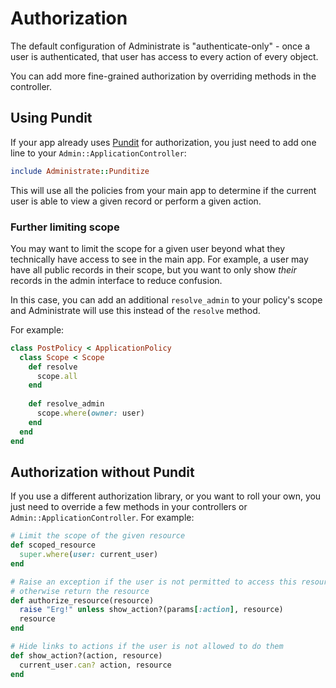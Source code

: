 # Authorization

The default configuration of Administrate is "authenticate-only" - once a
user is authenticated, that user has access to every action of every object.

You can add more fine-grained authorization by overriding methods in the
controller.

## Using Pundit

If your app already uses [Pundit](https://github.com/elabs/pundit) for
authorization, you just need to add one line to your
`Admin::ApplicationController`:

```ruby
include Administrate::Punditize
```

This will use all the policies from your main app to determine if the
current user is able to view a given record or perform a given action.

### Further limiting scope

You may want to limit the scope for a given user beyond what they
technically have access to see in the main app. For example, a user may
have all public records in their scope, but you want to only show *their*
records in the admin interface to reduce confusion.

In this case, you can add an additional `resolve_admin` to your policy's
scope and Administrate will use this instead of the `resolve` method.

For example:

```ruby
class PostPolicy < ApplicationPolicy
  class Scope < Scope
    def resolve
      scope.all
    end
    
    def resolve_admin
      scope.where(owner: user)
    end
  end
end
```

## Authorization without Pundit

If you use a different authorization library, or you want to roll your own,
you just need to override a few methods in your controllers or
`Admin::ApplicationController`. For example:

```ruby
# Limit the scope of the given resource
def scoped_resource
  super.where(user: current_user)
end

# Raise an exception if the user is not permitted to access this resource,
# otherwise return the resource
def authorize_resource(resource)
  raise "Erg!" unless show_action?(params[:action], resource)
  resource
end

# Hide links to actions if the user is not allowed to do them      
def show_action?(action, resource)
  current_user.can? action, resource
end
```
